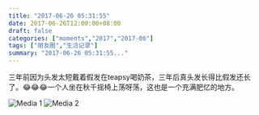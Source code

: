 ```yaml
---
title: "2017-06-26 05:31:55"
date: 2017-06-26T12:00:00+08:00
draft: false
categories: ["moments","2017","2017-06"]
tags: ["朋友圈","生活记录"]
summary: "2017-06-26 05:31:55..."
---
```


三年前因为头发太短戴着假发在teapsy喝奶茶，三年后真头发长得比假发还长了。😂😂😂一个人坐在秋千摇椅上荡呀荡，这也是一个充满肥忆的地方。

![Media 1](/Moments/photos/2017-06-26/201706260531550.jpg)
![Media 2](/Moments/photos/2017-06-26/201706260531551.jpg)


